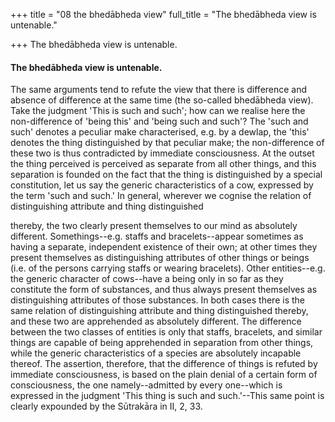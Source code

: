 +++
title = "08 the bhedābheda view"
full_title = "The bhedābheda view is untenable."

+++
The bhedābheda view is untenable.

#### The bhedābheda view is untenable.

The same arguments tend to refute the view that there is difference and absence of difference at the same time (the so-called bhedābheda view). Take the judgment 'This is such and such'; how can we realise here the non-difference of 'being this' and 'being such and such'? The 'such and such' denotes a peculiar make characterised, e.g. by a dewlap, the 'this' denotes the thing distinguished by that peculiar make; the non-difference of these two is thus contradicted by immediate consciousness. At the outset the thing perceived is perceived as separate from all other things, and this separation is founded on the fact that the thing is distinguished by a special constitution, let us say the generic characteristics of a cow, expressed by the term 'such and such.' In general, wherever we cognise the relation of distinguishing attribute and thing distinguished

thereby, the two clearly present themselves to our mind as absolutely different. Somethings--e.g. staffs and bracelets--appear sometimes as having a separate, independent existence of their own; at other times they present themselves as distinguishing attributes of other things or beings (i.e. of the persons carrying staffs or wearing bracelets). Other entities--e.g. the generic character of cows--have a being only in so far as they constitute the form of substances, and thus always present themselves as distinguishing attributes of those substances. In both cases there is the same relation of distinguishing attribute and thing distinguished thereby, and these two are apprehended as absolutely different. The difference between the two classes of entities is only that staffs, bracelets, and similar things are capable of being apprehended in separation from other things, while the generic characteristics of a species are absolutely incapable thereof. The assertion, therefore, that the difference of things is refuted by immediate consciousness, is based on the plain denial of a certain form of consciousness, the one namely--admitted by every one--which is expressed in the judgment 'This thing is such and such.'--This same point is clearly expounded by the Sūtrakāra in II, 2, 33.

